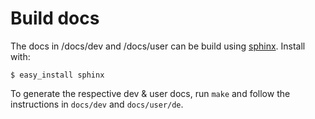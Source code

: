 Build docs
============

The docs in /docs/dev and /docs/user can be build using [sphinx](http://sphinx-doc.org/). Install with:

```
$ easy_install sphinx
```

To generate the respective dev & user docs, run `make` and follow
the instructions in `docs/dev` and `docs/user/de`.
